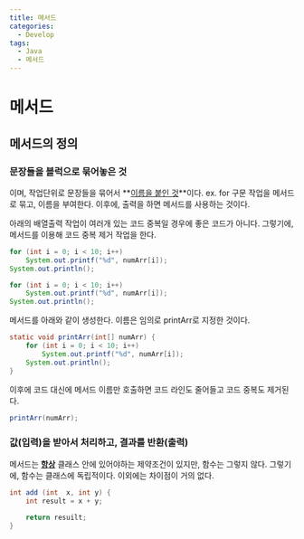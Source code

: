 ```yaml
---
title: 메서드
categories:
  - Develop
tags:
  - Java
  - 메서드
---
```

# 메서드

## 메서드의 정의

### 문장들을 블럭으로 묶어놓은 것

이며, 작업단위로 문장들을 묶어서 **<u>이름을 붙인 것</u>**이다.
ex. for 구문 작업을 메서드로 묶고, 이름을 부여한다. 이후에, 출력을 하면 메서드를 사용하는 것이다.

아래의 배열출력 작업이 여러개 있는 코드 중복일 경우에 좋은 코드가 아니다. 그렇기에, 메서드를 이용해 코드 중복 제거 작업을 한다.

```java
for (int i = 0; i < 10; i++)
	System.out.printf("%d", numArr[i]);
System.out.println();

for (int i = 0; i < 10; i++)
	System.out.printf("%d", numArr[i]);
System.out.println();
```

메서드를 아래와 같이 생성한다. 이름은 임의로 printArr로 지정한 것이다.

```java
static void printArr(int[] numArr) {
    for (int i = 0; i < 10; i++)
		System.out.printf("%d", numArr[i]);
	System.out.println();
}
```

이후에 코드 대신에 메서드 이름만 호출하면 코드 라인도 줄어들고 코드 중복도 제거된다.

```java
printArr(numArr);
```

### 값(입력)을 받아서 처리하고, 결과를 반환(출력)

메서드는 **<u>항상</u>** 클래스 안에 있어야하는 제약조건이 있지만, 함수는 그렇지 않다.
그렇기에, 함수는 클래스에 독립적이다. 이외에는 차이점이 거의 없다.

```java
int add (int  x, int y) {
	int result = x + y;
	
	return resuilt;
}
```

